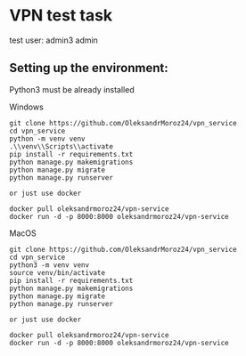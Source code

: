 # VPN test task
test user:
admin3
admin
## Setting up the environment:

Python3 must be already installed

Windows
```shell
git clone https://github.com/OleksandrMoroz24/vpn_service
cd vpn_service
python -m venv venv
.\\venv\\Scripts\\activate
pip install -r requirements.txt
python manage.py makemigrations
python manage.py migrate
python manage.py runserver

or just use docker

docker pull oleksandrmoroz24/vpn-service
docker run -d -p 8000:8000 oleksandrmoroz24/vpn-service
```

MacOS
```shell
git clone https://github.com/OleksandrMoroz24/vpn_service
cd vpn_service
python3 -m venv venv
source venv/bin/activate
pip install -r requirements.txt
python manage.py makemigrations
python manage.py migrate
python manage.py runserver

or just use docker

docker pull oleksandrmoroz24/vpn-service
docker run -d -p 8000:8000 oleksandrmoroz24/vpn-service
```